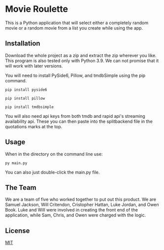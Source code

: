 # Movie Roulette

This is a Python application that will select either a completely random movie or a random movie from a list you create while using the app.

## Installation

Download the whole project as a zip and extract the zip wherever you like. This program is also tested only with Python 3.9. We can not promise that it will work with later versions.

You will need to install PySide6, Pillow, and tmdbSimple using the pip command.
```
pip install pyside6

pip install pillow

pip install tmdbsimple
```
You will also need api keys from both tmdb and rapid api's streaming availability api. These you can then paste into the splitbackend file in the quotations marks at the top.


## Usage

When in the directory on the command line use:
```
py main.py
```
You can also just double-click the main.py file.

## The Team

We are a team of five who worked together to put out this product. We are Samuel Jackson, Will Critendon, Cristopher Hattan, Luke Jordan, and Owen Book.
Luke and Will were involved in creating the front end of the application, while Sam, Chris, and Owen were charged with the logic.


## License

[MIT](https://choosealicense.com/licenses/mit/)
